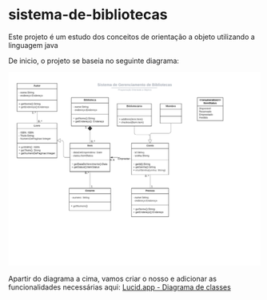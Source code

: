 # sistema-de-bibliotecas

Este projeto é um estudo dos conceitos de orientação a objeto utilizando a linguagem java

De inicio, o projeto se baseia no seguinte diagrama:

![Diagrama de classes](/assets/diagrama-de-classes.png)

Apartir do diagrama a cima, vamos criar o nosso e adicionar as funcionalidades necessárias aqui: [Lucid.app - Diagrama de classes](https://lucid.app/lucidchart/cae9b758-9c7b-4840-b8a2-4cae5b9c7840/edit?invitationId=inv_15a8fd2f-39b6-4b51-a870-84e17024501a)

